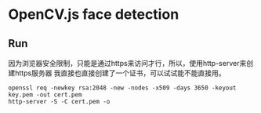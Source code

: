 # OpenCV.js face detection


## Run

因为浏览器安全限制，只能是通过https来访问才行，所以，使用http-server来创建https服务器
我直接也直接创建了一个证书，可以试试能不能直接用。
```
openssl req -newkey rsa:2048 -new -nodes -x509 -days 3650 -keyout key.pem -out cert.pem
http-server -S -C cert.pem -o
```

